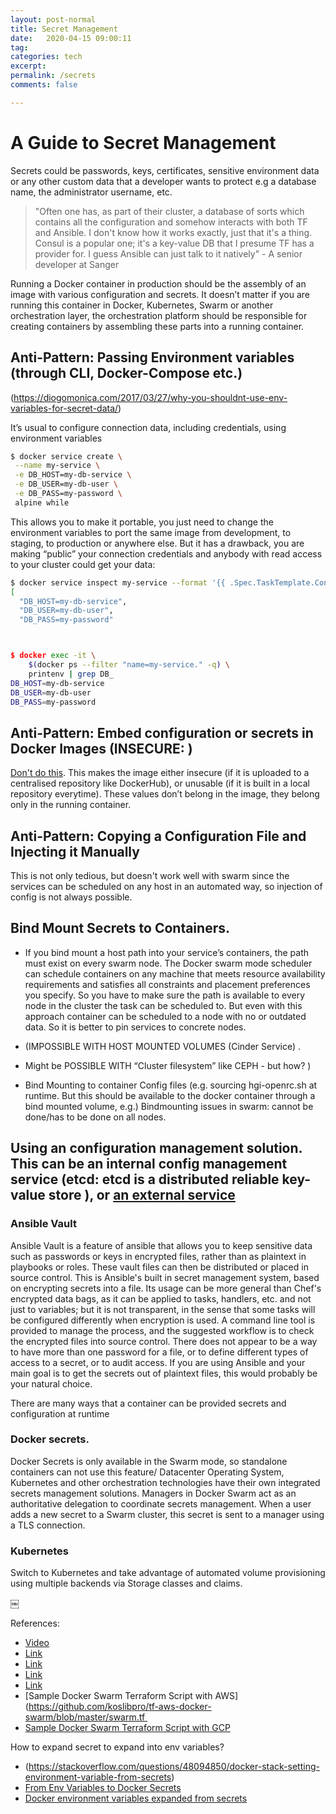 ```yaml
---
layout: post-normal
title: Secret Management
date:   2020-04-15 09:00:11
tag: 
categories: tech
excerpt: 
permalink: /secrets
comments: false

---
```




# A Guide to Secret Management

Secrets could be passwords, keys, certificates, sensitive environment data or any other custom data that a developer wants to protect e.g a database name, the administrator username, etc.


> "Often one has, as part of their cluster, a database of sorts which contains all the configuration and somehow interacts with both TF and Ansible. I don't know how it works exactly, just that it's a thing. Consul is a popular one; it's a key-value DB that I presume TF has a provider for. I guess Ansible can just talk to it natively" - A senior developer at Sanger



Running a Docker container in production should be the assembly of an image with various configuration and secrets. It doesn’t matter if you are running this container in Docker, Kubernetes, Swarm or another orchestration layer, the orchestration platform should be responsible for creating containers by assembling these parts into a running container.



## Anti-Pattern: Passing Environment variables (through CLI, Docker-Compose etc.)

(https://diogomonica.com/2017/03/27/why-you-shouldnt-use-env-variables-for-secret-data/)

It’s usual to configure connection data, including credentials, using environment variables 

```bash
$ docker service create \
 --name my-service \
 -e DB_HOST=my-db-service \
 -e DB_USER=my-db-user \
 -e DB_PASS=my-password \
 alpine while
```

This allows you to make it portable, you just need to change the environment variables to port the same image from development, to staging, to production or anywhere else.
But it has a drawback, you are making “public” your connection credentials and anybody with read access to your cluster could get your data:

```bash
$ docker service inspect my-service --format '{{ .Spec.TaskTemplate.ContainerSpec.Env | json }}' | jq
[
  "DB_HOST=my-db-service",
  "DB_USER=my-db-user",
  "DB_PASS=my-password"



$ docker exec -it \
    $(docker ps --filter "name=my-service." -q) \
    printenv | grep DB_
DB_HOST=my-db-service
DB_USER=my-db-user
DB_PASS=my-password
```
## Anti-Pattern: Embed configuration or secrets in Docker Images  (INSECURE: ) 

 [Don't do this](https://medium.com/@mccode/dont-embed-configuration-or-secrets-in-docker-images-7b2e0f916fdd). This makes the image either insecure (if it is uploaded to a centralised repository like DockerHub), or unusable (if it is built in a local repository everytime). These values don’t belong in the image, they belong only in the running container.



## Anti-Pattern:  Copying a Configuration File and Injecting it Manually 

This is not only tedious, but doesn't work well with swarm since the services can be scheduled on any host in an automated way, so injection of config is not always possible.

## Bind Mount Secrets to Containers. 

- If you bind mount a host path into your service’s containers, the path must exist on every swarm node. The Docker swarm mode scheduler can schedule containers on any machine that meets resource availability requirements and satisfies all constraints and placement preferences you specify. So you have to make sure the path is available to every node in the cluster the task can be scheduled to. But even with this approach container can be scheduled to a node with no or outdated data. So it is better to pin services to concrete nodes.

-  (IMPOSSIBLE WITH HOST MOUNTED VOLUMES (Cinder Service) . 
-  Might be POSSIBLE WITH “Cluster filesystem” like CEPH - but how? )
-  Bind Mounting to container Config files (e.g. sourcing hgi-openrc.sh at runtime. But this should be available to the docker container through a bind mounted volume, e.g.) Bindmounting issues in swarm: cannot be done/has to be done on all nodes.  

## Using an configuration management solution. This can be an internal config management service (etcd: etcd is a distributed reliable key-value store ), or [an external service](https://gist.github.com/maxvt/bb49a6c7243163b8120625fc8ae3f3cd)

### Ansible Vault


Ansible Vault is a feature of ansible that allows you to keep sensitive data such as passwords or keys in encrypted files, rather than as plaintext in playbooks or roles. These vault files can then be distributed or placed in source control.
This is Ansible's built in secret management system, based on encrypting secrets into a file. Its usage can be more general than Chef's encrypted data bags, as it can be applied to tasks, handlers, etc. and not just to variables; but it is not transparent, in the sense that some tasks will be configured differently when encryption is used. A command line tool is provided to manage the process, and the suggested workflow is to check the encrypted files into source control. There does not appear to be a way to have more than one password for a file, or to define different types of access to a secret, or to audit access.
If you are using Ansible and your main goal is to get the secrets out of plaintext files, this would probably be your natural choice.


There are many ways that a container can be provided secrets and configuration at runtime

### Docker secrets. 

Docker Secrets is only available in the Swarm mode, so standalone containers can not use this feature/ Datacenter Operating System, Kubernetes and other orchestration technologies have their own integrated secrets management solutions. Managers in Docker Swarm act as an authoritative delegation to coordinate secrets management.
When a user adds a new secret to a Swarm cluster, this secret is sent to a manager using a TLS connection.



### Kubernetes

Switch to Kubernetes and take advantage of automated volume provisioning using multiple backends via Storage classes and claims.

￼


References:

- [Video](https://www.youtube.com/watch?v=OUSvv2maMYI&feature=youtu.be)
- [Link](https://www.hashicorp.com/resources/securing-container-secrets-vault)
- [Link](https://github.com/moby/moby/issues/26944)
- [Link](https://github.com/moby/moby/issues/24430)
- [Link](https://github.com/docker/compose/issues/5523)
- [Sample Docker Swarm Terraform Script with AWS](https://github.com/koslibpro/tf-aws-docker-swarm/blob/master/swarm.tf 
- [Sample Docker Swarm Terraform Script with GCP](https://read.acloud.guru/deploy-a-docker-swarm-cluster-on-gcp-with-terraform-dc1c40bb062e)

How to expand secret to expand into env variables?

- (https://stackoverflow.com/questions/48094850/docker-stack-setting-environment-variable-from-secrets)
- [From Env Variables to Docker Secrets](https://medium.com/lucjuggery/from-env-variables-to-docker-secrets-bc8802cacdfd)
- [Docker environment variables expanded from secrets](https://medium.com/@basi/docker-environment-variables-expanded-from-secrets-8fa70617b3bc)
